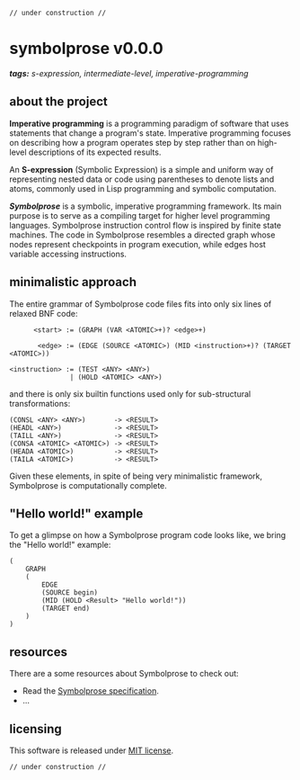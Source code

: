 ```
// under construction //
```

# symbolprose v0.0.0

_**tags:** s-expression, intermediate-level, imperative-programming_

## about the project

**Imperative programming** is a programming paradigm of software that uses statements that change a program's state. Imperative programming focuses on describing how a program operates step by step rather than on high-level descriptions of its expected results.

An **S-expression** (Symbolic Expression) is a simple and uniform way of representing nested data or code using parentheses to denote lists and atoms, commonly used in Lisp programming and symbolic computation.

_**Symbolprose**_ is a symbolic, imperative programming framework. Its main purpose is to serve as a compiling target for higher level programming languages. Symbolprose instruction control flow is inspired by finite state machines. The code in Symbolprose resembles a directed graph whose nodes represent checkpoints in program execution, while edges host variable accessing instructions.

## minimalistic approach

The entire grammar of Symbolprose code files fits into only six lines of relaxed BNF code:

```
      <start> := (GRAPH (VAR <ATOMIC>+)? <edge>+)

       <edge> := (EDGE (SOURCE <ATOMIC>) (MID <instruction>+)? (TARGET <ATOMIC>))

<instruction> := (TEST <ANY> <ANY>)
               | (HOLD <ATOMIC> <ANY>)
```

and there is only six builtin functions used only for sub-structural transformations:

```
(CONSL <ANY> <ANY>)       -> <RESULT>
(HEADL <ANY>)             -> <RESULT>
(TAILL <ANY>)             -> <RESULT>
(CONSA <ATOMIC> <ATOMIC>) -> <RESULT>
(HEADA <ATOMIC>)          -> <RESULT>
(TAILA <ATOMIC>)          -> <RESULT>
```

Given these elements, in spite of being very minimalistic framework, Symbolprose is computationally complete.

## "Hello world!" example

To get a glimpse on how a Symbolprose program code looks like, we bring the "Hello world!" example:

```
(
    GRAPH
    (
        EDGE
        (SOURCE begin)
        (MID (HOLD <Result> "Hello world!"))
        (TARGET end)
    )
)
```

## resources

There are a some resources about Symbolprose to check out:

- Read the [Symbolprose specification](https://tearflake.github.io/symbolprose/docs/symbolprose).
- ...

## licensing

This software is released under [MIT license](LICENSE).

```
// under construction //
```
